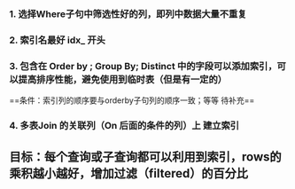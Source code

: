 ### 1. 选择Where子句中筛选性好的列，即列中数据大量不重复



### 2. 索引名最好 idx_ 开头



### 3. 包含在 Order by ; Group By;  Distinct 中的字段可以添加索引，可以提高排序性能，避免使用到临时表（但是有一定的）

==条件：索引列的顺序要与orderby子句列的顺序一致；等等 待补充==





### 4. 多表Join 的关联列（On 后面的条件的列）上 建立索引



## 目标：每个查询或子查询都可以利用到索引，rows的乘积越小越好，增加过滤（filtered）的百分比

